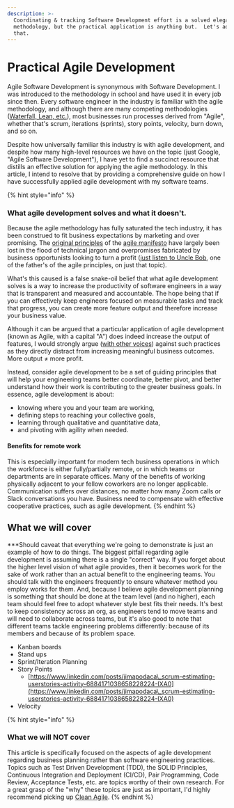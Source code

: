 ```yaml
---
description: >-
  Coordinating & tracking Software Development effort is a solved elegant
  methodology, but the practical application is anything but.  Let's address
  that.
---
```


# Practical Agile Development

Agile Software Development is synonymous with Software Development. I was introduced to the methodology in school and have used it in every job since then. Every software engineer in the industry is familiar with the agile methodology, and although there are many competing methodologies ([Waterfall, Lean, etc.](https://en.wikipedia.org/wiki/List\_of\_software\_development\_philosophies)), most businesses run processes derived from "Agile", whether that's scrum, iterations (sprints), story points, velocity, burn down, and so on.

Despite how universally familiar this industry is with agile development, and despite how many high-level resources we have on the topic (just Google, "Agile Software Development"), I have yet to find a succinct resource that distills an effective solution for applying the agile methodology. In this article, I intend to resolve that by providing a comprehensive guide on how I have successfully applied agile development with my software teams.

{% hint style="info" %}
### What agile development solves and what it doesn't.

Because the agile methodology has fully saturated the tech industry, it has been construed to fit business expectations by marketing and over promising.  The [original principles](https://agilemanifesto.org/principles.html) of the [agile manifesto](https://agilemanifesto.org) have largely been lost in the flood of technical jargon and overpromises fabricated by business opportunists looking to turn a profit ([just listen to Uncle Bob](https://www.youtube.com/watch?v=a-BOSpxYJ9M), one of the father's of the agile principles, on just that topic).

What's this caused is a false snake-oil belief that what agile development solves is a way to increase the productivity of software engineers in a way that is transparent and measured and accountable.  The hope being that if you can effectively keep engineers focused on measurable tasks and track that progress, you can create more feature output and therefore increase your business value.

Although it can be argued that a particular application of agile development (known as Agile, with a capital "A") does indeed increase the output of features, I would strongly argue ([with other voices](https://www.youtube.com/watch?v=2JNXx8VdbAE)) against such practices as they directly distract from increasing meaningful business outcomes.  More output ≠ more profit.

Instead, consider agile development to be a set of guiding principles that will help your engineering teams better coordinate, better pivot, and better understand how their work is contributing to the greater business goals.  In essence, agile development is about:

* knowing where you and your team are working,
* defining steps to reaching your collective goals,
* learning through qualitative and quantitative data,
* and pivoting with agility when needed.

#### Benefits for remote work

This is especially important for modern tech business operations in which the workforce is either fully/partially remote, or in which teams or departments are in separate offices.  Many of the benefits of working physically adjacent to your fellow coworkers are no longer applicable.  Communication suffers over distances, no matter how many Zoom calls or Slack conversations you have.  Business need to compensate with effective cooperative practices, such as agile development.&#x20;
{% endhint %}

## What we will cover

\*\*\*Should caveat that everything we're going to demonstrate is just an example of how to do things.  The biggest pitfall regarding agile development is assuming there is a single "correct" way.  If you forget about the higher level vision of what agile provides, then it becomes work for the sake of work rather than an actual benefit to the engineering teams.  You should talk with the engineers frequently to ensure whatever method you employ works for them.  And, because I believe agile development planning is something that should be done at the team level (and no higher), each team should feel free to adopt whatever style best fits their needs.  It's best to keep consistency across an org, as engineers tend to move teams and will need to collaborate across teams, but it's also good to note that different teams tackle engineering problems differently: because of its members and because of its problem space.

* Kanban boards
* Stand ups
* Sprint/Iteration Planning
* Story Points
  * [https://www.linkedin.com/posts/jimapodaca\_scrum-estimating-userstories-activity-6884171038658228224-IXA0](https://www.linkedin.com/posts/jimapodaca\_scrum-estimating-userstories-activity-6884171038658228224-IXA0)
* Velocity

{% hint style="info" %}
### What we will NOT cover

This article is specifically focused on the aspects of agile development regarding business planning rather than software engineering practices.  Topics such as Test Driven Development (TDD), the SOLID Principles, Continuous Integration and Deployment (CI/CD), Pair Programming, Code Review, Acceptance Tests, etc. are topics worthy of their own research.  For a great grasp of the "why" these topics are just as important, I'd highly recommend picking up [Clean Agile](https://www.amazon.com/Clean-Agile-Basics-Robert-Martin/dp/0135781868).
{% endhint %}

